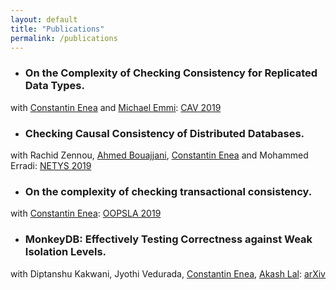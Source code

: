 ```yaml
---
layout: default
title: "Publications"
permalink: /publications
---
```

* ### On the Complexity of Checking Consistency for Replicated Data Types.
with [Constantin Enea][cenea] and [Michael Emmi][memmi]: [CAV 2019](https://link.springer.com/chapter/10.1007%2F978-3-030-25543-5_19)
* ### Checking Causal Consistency of Distributed Databases.
with Rachid Zennou, [Ahmed Bouajjani][abou], [Constantin Enea][cenea] and Mohammed Erradi: [NETYS 2019](https://link.springer.com/chapter/10.1007%2F978-3-030-31277-0_3)
* ### On the complexity of checking transactional consistency.
with [Constantin Enea][cenea]: [OOPSLA 2019](https://dl.acm.org/doi/10.1145/3360591)
* ### MonkeyDB: Effectively Testing Correctness against Weak Isolation Levels.
with Diptanshu Kakwani, Jyothi Vedurada, [Constantin Enea][cenea], [Akash Lal][alal]: [arXiv](https://arxiv.org/abs/2103.02830)

[cenea]: https://www.irif.fr/~cenea
[memmi]: https://michael-emmi.github.io
[alal]: https://www.microsoft.com/en-us/research/people/akashl
[abou]: https://www.irif.fr/~abou

